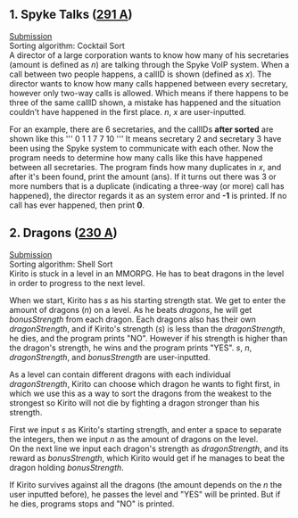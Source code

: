 ## 1. Spyke Talks ([291 A](http://codeforces.com/problemset/problem/291/A))
[Submission](http://codeforces.com/contest/291/submission/42828410)  
Sorting algorithm: Cocktail Sort  
A director of a large corporation wants to know how many of his secretaries (amount is defined as *n*) are talking through the Spyke VoIP system. When a call between two people happens, a callID is shown (defined as *x*). The director wants to know how many calls happened between every secretary, however only two-way calls is allowed. Which means if there happens to be three of the same callID shown, a mistake has happened and the situation couldn't have happened in the first place. *n*, *x* are user-inputted.

For an example, there are 6 secretaries, and the callIDs **after sorted** are shown like this
'''
0 1 1 7 7 10
'''
It means secretary 2 and secretary 3 have been using the Spyke system to communicate with each other. Now the program needs to determine how many calls like this have happened between all secretaries. The program finds how many duplicates in *x*, and after it's been found, print the amount (ans). If it turns out there was 3 or more numbers that is a duplicate (indicating a three-way (or more) call has happened), the director regards it as an system error and **-1** is printed. If no call has ever happened, then print **0**.


## 2. Dragons ([230 A](http://codeforces.com/problemset/problem/230/A))
[Submission](http://codeforces.com/contest/230/submission/42834394)  
Sorting algorithm: Shell Sort  
Kirito is stuck in a level in an MMORPG. He has to beat dragons in the level in order to progress to the next level.

When we start, Kirito has *s* as his starting strength stat. We get to enter the amount of dragons (*n*) on a level. As he beats *dragons*, he will get *bonusStrength* from each dragon. Each dragons also has their own *dragonStrength*, and if Kirito's strength (*s*) is less than the *dragonStrength*, he dies, and the program prints "NO". However if his strength is higher than the dragon's strength, he wins and the program prints "YES". *s*, *n*, *dragonStrength*, and *bonusStrength* are user-inputted.

As a level can contain different dragons with each individual *dragonStrength*, Kirito can choose which dragon he wants to fight first, in which we use this as a way to sort the dragons from the weakest to the strongest so Kirito will not die by fighting a dragon stronger than his strength.

First we input *s* as Kirito's starting strength, and enter a space to separate the integers, then we input *n* as the amount of dragons on the level.  
On the next line we input each dragon's strength as *dragonStrength*, and its reward as *bonusStrength*, which Kirito would get if he manages to beat the dragon holding *bonusStrength*.

If Kirito survives against all the dragons (the amount depends on the *n* the user inputted before), he passes the level and "YES" will be printed. But if he dies, programs stops and "NO" is printed.
